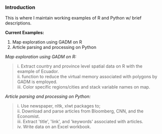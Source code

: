 ### Introduction  
This is where I maintain working examples of R and Python w/ brief descriptions.

**Current Examples:**
1. Map exploration using GADM on R    
2. Article parsing and processing on Python  

*Map exploration using GADM on R:*   
>i. Extract country and province level spatial data on R with the example of Ecuador.   
ii. function to reduce the virtual memory associated with polygons by GADM is employed.  
iii. Color specific regions/cities and stack variable names on map.  
  
*Article parsing and processing on Python:*      
>i. Use newspaper, nltk, xlwt packages to;    
ii. Download and parse articles from Bloomberg, CNN, and the Economist.    
iii. Extract 'title', 'link', and 'keywords' associated with articles.  
iv. Write data on an Excel workbook. 
